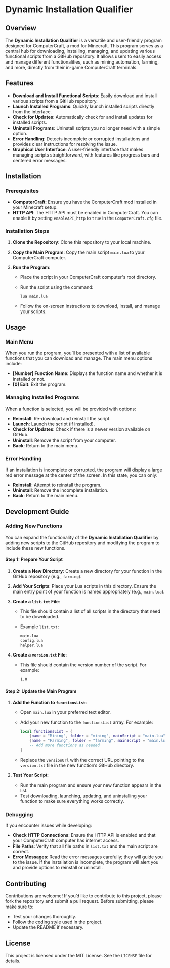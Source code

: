 # Dynamic Installation Qualifier

## Overview

The **Dynamic Installation Qualifier** is a versatile and user-friendly program designed for ComputerCraft, a mod for Minecraft. This program serves as a central hub for downloading, installing, managing, and updating various functional scripts from a GitHub repository. It allows users to easily access and manage different functionalities, such as mining automation, farming, and more, directly from their in-game ComputerCraft terminals.

## Features

- **Download and Install Functional Scripts**: Easily download and install various scripts from a GitHub repository.
- **Launch Installed Programs**: Quickly launch installed scripts directly from the interface.
- **Check for Updates**: Automatically check for and install updates for installed scripts.
- **Uninstall Programs**: Uninstall scripts you no longer need with a simple option.
- **Error Handling**: Detects incomplete or corrupted installations and provides clear instructions for resolving the issue.
- **Graphical User Interface**: A user-friendly interface that makes managing scripts straightforward, with features like progress bars and centered error messages.

## Installation

### Prerequisites

- **ComputerCraft**: Ensure you have the ComputerCraft mod installed in your Minecraft setup.
- **HTTP API**: The HTTP API must be enabled in ComputerCraft. You can enable it by setting `enableAPI_http` to `true` in the `ComputerCraft.cfg` file.

### Installation Steps

1. **Clone the Repository**: Clone this repository to your local machine.
2. **Copy the Main Program**: Copy the main script `main.lua` to your ComputerCraft computer.

3. **Run the Program**:
   - Place the script in your ComputerCraft computer's root directory.
   - Run the script using the command:

     ```bash
     lua main.lua
     ```

   - Follow the on-screen instructions to download, install, and manage your scripts.

## Usage

### Main Menu

When you run the program, you’ll be presented with a list of available functions that you can download and manage. The main menu options include:

- **[Number] Function Name**: Displays the function name and whether it is installed or not.
- **[0] Exit**: Exit the program.

### Managing Installed Programs

When a function is selected, you will be provided with options:

- **Reinstall**: Re-download and reinstall the script.
- **Launch**: Launch the script (if installed).
- **Check for Updates**: Check if there is a newer version available on GitHub.
- **Uninstall**: Remove the script from your computer.
- **Back**: Return to the main menu.

### Error Handling

If an installation is incomplete or corrupted, the program will display a large red error message at the center of the screen. In this state, you can only:

- **Reinstall**: Attempt to reinstall the program.
- **Uninstall**: Remove the incomplete installation.
- **Back**: Return to the main menu.

## Development Guide

### Adding New Functions

You can expand the functionality of the **Dynamic Installation Qualifier** by adding new scripts to the GitHub repository and modifying the program to include these new functions.

#### Step 1: Prepare Your Script

1. **Create a New Directory**: Create a new directory for your function in the GitHub repository (e.g., `farming`).
2. **Add Your Scripts**: Place your Lua scripts in this directory. Ensure the main entry point of your function is named appropriately (e.g., `main.lua`).

3. **Create a `list.txt` File**:

   - This file should contain a list of all scripts in the directory that need to be downloaded.
   - Example `list.txt`:

     ```txt
     main.lua
     config.lua
     helper.lua
     ```

4. **Create a `version.txt` File**:
   - This file should contain the version number of the script. For example:

     ```txt
     1.0
     ```

#### Step 2: Update the Main Program

1. **Add the Function to `functionsList`**:

   - Open `main.lua` in your preferred text editor.
   - Add your new function to the `functionsList` array. For example:

     ```lua
     local functionsList = {
         {name = "Mining", folder = "mining", mainScript = "main.lua", versionFile = "version.txt", versionUrl = "https://raw.githubusercontent.com/AN0DA/cc-advanced-programs/main/mining/version.txt"},
         {name = "Farming", folder = "farming", mainScript = "main.lua", versionFile = "version.txt", versionUrl = "https://raw.githubusercontent.com/AN0DA/cc-advanced-programs/main/farming/version.txt"},
         -- Add more functions as needed
     }
     ```

   - Replace the `versionUrl` with the correct URL pointing to the `version.txt` file in the new function’s GitHub directory.

2. **Test Your Script**:
   - Run the main program and ensure your new function appears in the list.
   - Test downloading, launching, updating, and uninstalling your function to make sure everything works correctly.

### Debugging

If you encounter issues while developing:

- **Check HTTP Connections**: Ensure the HTTP API is enabled and that your ComputerCraft computer has internet access.
- **File Paths**: Verify that all file paths in `list.txt` and the main script are correct.
- **Error Messages**: Read the error messages carefully; they will guide you to the issue. If the installation is incomplete, the program will alert you and provide options to reinstall or uninstall.

## Contributing

Contributions are welcome! If you’d like to contribute to this project, please fork the repository and submit a pull request. Before submitting, please make sure to:

- Test your changes thoroughly.
- Follow the coding style used in the project.
- Update the README if necessary.

## License

This project is licensed under the MIT License. See the `LICENSE` file for details.

